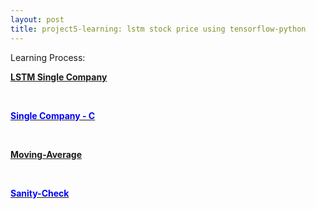 ```yaml
---
layout: post
title: project5-learning: lstm stock price using tensorflow-python
---
```



Learning Process:
<a href="/ML and DM projects//LSTM STOCK ANALYSIS/LSTM Single Company.html"><p style="color:blue;"><b>LSTM Single Company</b></p></a></br>
<a href="/ML and DM projects//LSTM STOCK ANALYSIS/Single Company - C.html"><p style="color:blue;"><b>Single Company - C</b></p></a></br>

<a href="/ML and DM projects//LSTM STOCK ANALYSIS/Moving-Average.html"><p style="color:blue;"><b>Moving-Average</b></p></a></br>
<a href="/ML and DM projects//LSTM STOCK ANALYSIS/Sanity-Check.html"><p style="color:blue;"><b>Sanity-Check</b></p></a></br>



